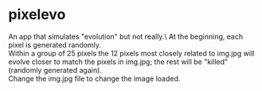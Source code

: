 # pixelevo
 
An app that simulates "evolution" but not really.\ At the beginning, each pixel is generated randomly. \
Within a group of 25 pixels the 12 pixels most closely related to img.jpg will evolve closer to match the pixels in img.jpg; the rest will be "killed" (randomly generated again).\
Change the img.jpg file to change the image loaded.
